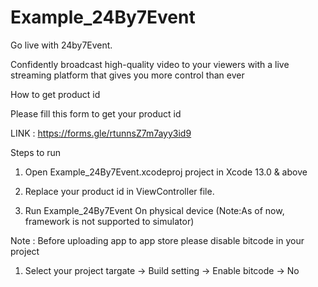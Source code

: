 # Example_24By7Event

Go live with 24by7Event.



Confidently broadcast high-quality video to your viewers with a live streaming platform that gives
you more control than ever


How to get product id 


Please fill this form to get your product id 

LINK : https://forms.gle/rtunnsZ7m7ayy3id9


Steps to run

1. Open Example_24By7Event.xcodeproj project in Xcode 13.0 & above

2. Replace your product id in ViewController file.

3. Run Example_24By7Event On physical device (Note:As of now, framework is not supported to simulator)


Note : Before uploading app to app store please disable bitcode in your project 
1. Select your project targate -> Build setting -> Enable bitcode -> No
